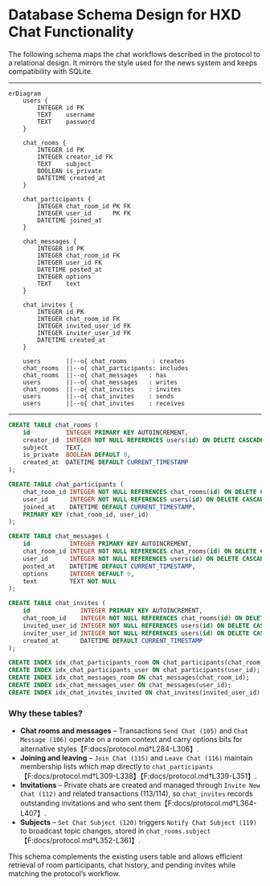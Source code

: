 # Database Schema Design for HXD Chat Functionality

The following schema maps the chat workflows described in the protocol to a relational design. It mirrors the style used for the news system and keeps compatibility with SQLite.

---

```mermaid
erDiagram
    users {
        INTEGER id PK
        TEXT    username
        TEXT    password
    }

    chat_rooms {
        INTEGER id PK
        INTEGER creator_id FK
        TEXT    subject
        BOOLEAN is_private
        DATETIME created_at
    }

    chat_participants {
        INTEGER chat_room_id PK FK
        INTEGER user_id      PK FK
        DATETIME joined_at
    }

    chat_messages {
        INTEGER id PK
        INTEGER chat_room_id FK
        INTEGER user_id FK
        DATETIME posted_at
        INTEGER options
        TEXT    text
    }

    chat_invites {
        INTEGER id PK
        INTEGER chat_room_id FK
        INTEGER invited_user_id FK
        INTEGER inviter_user_id FK
        DATETIME created_at
    }

    users       ||--o{ chat_rooms       : creates
    chat_rooms  ||--o{ chat_participants: includes
    chat_rooms  ||--o{ chat_messages   : has
    users       ||--o{ chat_messages   : writes
    chat_rooms  ||--o{ chat_invites    : invites
    users       ||--o{ chat_invites    : sends
    users       ||--o{ chat_invites    : receives
```

---

```sql
CREATE TABLE chat_rooms (
    id          INTEGER PRIMARY KEY AUTOINCREMENT,
    creator_id  INTEGER NOT NULL REFERENCES users(id) ON DELETE CASCADE,
    subject     TEXT,
    is_private  BOOLEAN DEFAULT 0,
    created_at  DATETIME DEFAULT CURRENT_TIMESTAMP
);

CREATE TABLE chat_participants (
    chat_room_id INTEGER NOT NULL REFERENCES chat_rooms(id) ON DELETE CASCADE,
    user_id      INTEGER NOT NULL REFERENCES users(id) ON DELETE CASCADE,
    joined_at    DATETIME DEFAULT CURRENT_TIMESTAMP,
    PRIMARY KEY (chat_room_id, user_id)
);

CREATE TABLE chat_messages (
    id           INTEGER PRIMARY KEY AUTOINCREMENT,
    chat_room_id INTEGER NOT NULL REFERENCES chat_rooms(id) ON DELETE CASCADE,
    user_id      INTEGER NOT NULL REFERENCES users(id) ON DELETE CASCADE,
    posted_at    DATETIME DEFAULT CURRENT_TIMESTAMP,
    options      INTEGER DEFAULT 0,
    text         TEXT NOT NULL
);

CREATE TABLE chat_invites (
    id              INTEGER PRIMARY KEY AUTOINCREMENT,
    chat_room_id    INTEGER NOT NULL REFERENCES chat_rooms(id) ON DELETE CASCADE,
    invited_user_id INTEGER NOT NULL REFERENCES users(id) ON DELETE CASCADE,
    inviter_user_id INTEGER NOT NULL REFERENCES users(id) ON DELETE CASCADE,
    created_at      DATETIME DEFAULT CURRENT_TIMESTAMP
);

CREATE INDEX idx_chat_participants_room ON chat_participants(chat_room_id);
CREATE INDEX idx_chat_participants_user ON chat_participants(user_id);
CREATE INDEX idx_chat_messages_room ON chat_messages(chat_room_id);
CREATE INDEX idx_chat_messages_user ON chat_messages(user_id);
CREATE INDEX idx_chat_invites_invited ON chat_invites(invited_user_id);
```

### Why these tables?

* **Chat rooms and messages** – Transactions `Send Chat (105)` and `Chat Message (106)` operate on a room context and carry options bits for alternative styles【F:docs/protocol.md†L284-L306】.
* **Joining and leaving** – `Join Chat (115)` and `Leave Chat (116)` maintain membership lists which map directly to `chat_participants`【F:docs/protocol.md†L309-L338】【F:docs/protocol.md†L339-L351】.
* **Invitations** – Private chats are created and managed through `Invite New Chat (112)` and related transactions (113/114), so `chat_invites` records outstanding invitations and who sent them【F:docs/protocol.md†L364-L407】.
* **Subjects** – `Set Chat Subject (120)` triggers `Notify Chat Subject (119)` to broadcast topic changes, stored in `chat_rooms.subject`【F:docs/protocol.md†L352-L361】.

This schema complements the existing users table and allows efficient retrieval of room participants, chat history, and pending invites while matching the protocol’s workflow.
